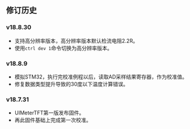 ## 修订历史

### v18.8.30

- 支持高分辨率版本，高分辨率版本默认检流电阻2.2R。
- 使用`ctrl dev 1`命令切换为高分辨率版本。

### v18.8.9

- 模拟STM32，执行完校准例程以后，读取AD采样结果寄存器，作为校准值。
- 修复数据类型提升导致的30度以下温度计算错误。

### v18.7.31

- UIMeterTFT第一版发布固件。
- 再此固件基础上完成第一次校准。
